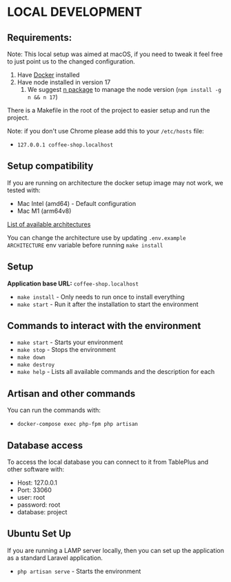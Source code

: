 # LOCAL DEVELOPMENT
## Requirements:
Note: This local setup was aimed at macOS, if you need to tweak it feel free to just point us to the changed configuration.

1. Have [Docker](https://docs.docker.com/get-docker/) installed
2. Have node installed in version 17 
   1. We suggest [n package](https://www.npmjs.com/package/n) to manage the node version (`npm install -g n && n 17`)
   
There is a Makefile in the root of the project to easier setup and run the project.

Note: if you don't use Chrome please add this to your `/etc/hosts` file:

* `127.0.0.1 coffee-shop.localhost`

## Setup compatibility

If you are running on architecture the docker setup image may not work, we tested with:
- Mac Intel (amd64) - Default configuration
- Mac M1 (arm64v8)

[List of available architectures](https://github.com/docker-library/official-images#architectures-other-than-amd64)

You can change the architecture use by updating `.env.example` `ARCHITECTURE` env variable before running `make install`

## Setup

**Application base URL:** `coffee-shop.localhost`

* `make install` - Only needs to run once to install everything
* `make start` - Run it after the installation to start the environment  

## Commands to interact with the environment

* `make start` - Starts your environment
* `make stop` - Stops the environment
* `make down`
* `make destroy`
* `make help` - Lists all available commands and the description for each

## Artisan and other commands
You can run the commands with:
* `docker-compose exec php-fpm php artisan`

## Database access
To access the local database you can connect to it from TablePlus and other software with:
- Host: 127.0.0.1
- Port: 33060
- user: root
- password: root
- database: project

## Ubuntu Set Up

If you are running a LAMP server locally, then you can set up the application as a standard Laravel application.

* `php artisan serve` - Starts the environment
